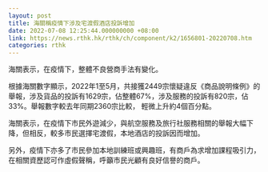 ```yaml
---
layout: post
title: 海關稱疫情下涉及宅渡假酒店投訴增加
date: 2022-07-08 12:25:44.000000000 +08:00
link: https://news.rthk.hk/rthk/ch/component/k2/1656801-20220708.htm
categories: rthk
---
```


海關表示，在疫情下，整體不良營商手法有變化。

根據海關數字顯示，2022年1至5月，共接獲2449宗懷疑違反《商品說明條例》的舉報，涉及貨品的投訴有1629宗，佔整體67%，涉及服務的投訴有820宗，佔33%。舉報數字較去年同期2360宗比較， 輕微上升約4個百分點。

海關表示，在疫情下市民外遊減少，與航空服務及旅行社服務相關的舉報大幅下降，但相反，較多市民選擇宅渡假，本地酒店的投訴因而增加。

另外，疫情下亦多了市民參加本地訓練班或興趣班，有商戶為求增加課程吸引力，在相關資歷認可作虛假聲稱，呼籲市民光顧有良好信譽的商戶。
